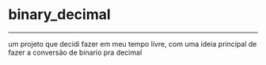 # binary_decimal
---
um projeto que decidi fazer em meu tempo livre, com uma ideia principal de fazer a conversão de binario pra decimal
